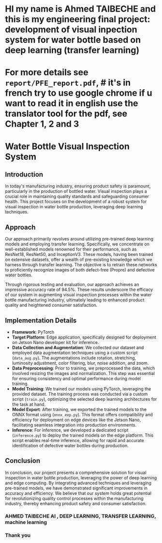 # HI my name is Ahmed TAIBECHE and this is my engineering final project: development of visual inpection system for water bottle based on deep learning (transfer learning)
# For more details see `report/PFE_report.pdf`, # it's in french try to use google chrome if u want to read it in english use the translator tool for the pdf, see Chapter 1, 2 and 3

# Water Bottle Visual Inspection System

## Introduction
In today's manufacturing industry, ensuring product safety is paramount, particularly in the production of bottled water. Visual inspection plays a crucial role in maintaining quality standards and safeguarding consumer health. This project focuses on the development of a robust system for visual inspection in water bottle production, leveraging deep learning techniques.

## Approach
Our approach primarily revolves around utilizing pre-trained deep learning models and employing transfer learning. Specifically, we concentrate on well-established models renowned for their performance, such as ResNet18, ResNet50, and InceptionV3. These models, having been trained on extensive datasets, offer a wealth of pre-existing knowledge which we harness through transfer learning. The objective is to retrain these networks to proficiently recognize images of both defect-free (Propre) and defective water bottles.

Through rigorous testing and evaluation, our approach achieves an impressive accuracy rate of 94.5%. These results underscore the efficacy of our system in augmenting visual inspection processes within the water bottle manufacturing industry, ultimately leading to enhanced product quality and heightened consumer satisfaction.

## Implementation Details
- **Framework**: PyTorch
- **Target Platform**: Edge application, specifically designed for deployment on Jetson Nano developer kit for inference.
- **Data Collection and Augmentation**: We collected our dataset and employed data augmentation techniques using a custom script (`data_aug.py`). The augmentations include rotation, stretching, luminosity adjustment, color filtering, blur, noise addition, and zoom.
- **Data Preprocessing**: Prior to training, we preprocessed the data, which involved resizing the images and normalization. This step was essential for ensuring consistency and optimal performance during model training.
- **Model Training**: We trained our models using PyTorch, leveraging the provided dataset. The training process was conducted via a custom script (`train.py`), optimizing the selected deep learning architectures for the task at hand.
- **Model Export**: After training, we exported the trained models to the ONNX format using (`onnx_exp.py`). This format offers compatibility and efficiency for deployment on edge devices like the Jetson Nano, facilitating seamless integration into production environments.
- **Inference**: For inference, we developed a dedicated script (`inference.py`) to deploy the trained models on the edge platform. This script enables real-time inference, allowing for rapid and accurate identification of defective water bottles during production.

## Conclusion
In conclusion, our project presents a comprehensive solution for visual inspection in water bottle production, leveraging the power of deep learning and edge computing. By integrating advanced techniques and leveraging pre-trained models, we have demonstrated significant improvements in accuracy and efficiency. We believe that our system holds great potential for revolutionizing quality control processes within the manufacturing industry, thereby enhancing product safety and consumer satisfaction.

### AHMED TAIBECHE AI , DEEP LEARNING, TRANSFER LEARNING, machine learning

### Thank you 
